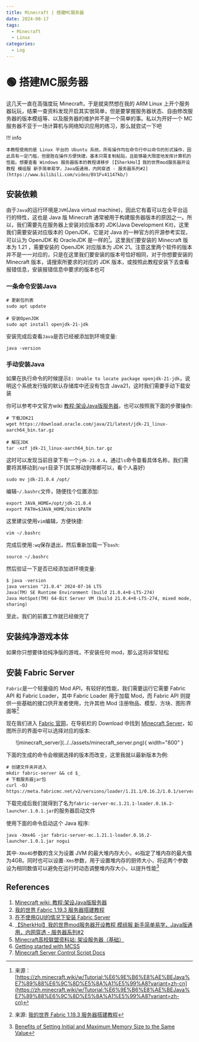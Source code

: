 ```yaml
---
title: Minecraft | 搭建MC服务器
date: 2024-08-17
tags:
  - Minecraft
  - Linux
categories:
  - Log
---
```


# &#x1F7E2; 搭建MC服务器

这几天一直在高强度玩 Minecraft，于是就突然想在我的 ARM Linux 上开个服务器玩玩，结果一查资料发现开启其实很简单，但是要掌握服务器状态、自由修改服务器的版本模组等、以及服务器的维护并不是一个简单的事。私以为开好一个 MC 服务器不亚于一场计算机与网络知识应用的练习，那么就尝试一下吧

!!! info

    本教程使用的是 Linux 平台的 Ubuntu 系统，所有操作均在命令行中以命令的形式操作，因此具有一定门槛，但是胜在操作方便快捷，基本只需复制粘贴，且能够最大限度地发挥计算机的性能。想要查看 Windows 服务器版本的教程请移步 [【SherkHol】我的世界mod服务器开设教程 模组服 新手简单易学，Java版通用，内网穿透 - 服务器系列#2](https://www.bilibili.com/video/BV1Fv41147kb/)

<!-- more -->

## 安装依赖

由于`Java`的运行环境是`JVM`(Java virtual machine)，因此它有着可以在全平台运行的特性，这也是 Java 版 Minecraft 通常被用于构建服务器版本的原因之一。所以，我们需要先在服务器上安装对应版本的 JDK(Java Development Kit)，这里我们需要安装对应版本的 OpenJDK，它是对 Java 的一种官方的开源参考实现，可以认为 OpenJDK 和 OracleJDK 是一样的[^1]。这里我们要安装的 Minecraft 版本为 1.21 ，需要安装的 OpenJDK 对应版本为 JDK 21。注意这里两个软件的版本并不是一一对应的，只是在这里我们要安装的版本号恰好相同，对于你想要安装的 Minecraft 版本，请搜索所要求的对应的 JDK 版本，或按照此教程安装下去查看报错信息，安装报错信息中要求的版本也可

[^1]: 来源：[https://zh.minecraft.wiki/w/Tutorial:%E6%9E%B6%E8%AE%BEJava%E7%89%88%E6%9C%8D%E5%8A%A1%E5%99%A8?variant=zh-cn](https://zh.minecraft.wiki/w/Tutorial:%E6%9E%B6%E8%AE%BEJava%E7%89%88%E6%9C%8D%E5%8A%A1%E5%99%A8?variant=zh-cn)

### 一条命令安装Java

``` shell
# 更新包列表
sudo apt update

# 安装OpenJDK
sudo apt install openjdk-21-jdk
```

安装完成后查看`Java`是否已经被添加到环境变量:

``` shell
java -version
```

### 手动安装Java

如果在执行命令的时候提示`E: Unable to locate package openjdk-21-jdk`，说明这个系统发行版的默认存储库中还没有包含 Java21，这时我们需要手动下载安装

你可以参考中文官方wiki [教程:架设Java版服务器](https://zh.minecraft.wiki/w/Tutorial:%E6%9E%B6%E8%AE%BEJava%E7%89%88%E6%9C%8D%E5%8A%A1%E5%99%A8#%E9%85%8D%E7%BD%AE%E7%8E%AF%E5%A2%83)，也可以按照我下面的步骤操作:

``` shell
# 下载JDK21
wget https://download.oracle.com/java/21/latest/jdk-21_linux-aarch64_bin.tar.gz

# 解压JDK
tar -xzf jdk-21_linux-aarch64_bin.tar.gz
```

这时可以发现当前目录下有一个`jdk-21.0.4`，通过`ls`命令查看具体名称，我们需要将其移动到`/opt`目录下(其实移动到哪都可以，看个人喜好)

``` shell
sudo mv jdk-21.0.4 /opt/
```

编辑`~/.bashrc`文件，随便找个位置添加:

```shell
export JAVA_HOME=/opt/jdk-21.0.4
export PATH=$JAVA_HOME/bin:$PATH
```

这里建议使用`vim`编辑，方便快捷:

``` shell
vim ~/.bashrc
```

完成后使用`:wq`保存退出，然后重新加载一下`bash`:

``` shell
source ~/.bashrc
```

然后验证一下是否已经添加进环境变量:

``` shell
$ java -version
java version "21.0.4" 2024-07-16 LTS
Java(TM) SE Runtime Environment (build 21.0.4+8-LTS-274)
Java HotSpot(TM) 64-Bit Server VM (build 21.0.4+8-LTS-274, mixed mode, sharing)
```

至此，我们的前置工作就已经做完了

## 安装纯净游戏本体

如果你只想要体验纯净版的游戏，不安装任何 mod，那么这将非常轻松

## 安装 Fabric Server

`Fabric`是一个轻量级的 Mod API，有较好的性能，我们需要运行它需要 Fabric API 和 Fabric Loader，其中 Fabric Loader 用于加载 Mod，而 Fabric API 则提供一些基础的接口供开发者使用，允许其他 Mod 注册物品、模型、方块、图形界面等[^2]

[^2]: 来源: [我的世界 Fabric 1.19.3 服务器搭建教程](https://blog.zeruns.tech/archives/699.html)

现在我们进入 [Fabric 官网](https://fabricmc.net/)，在导航栏的 Download 中找到 [Minecraft Server](https://fabricmc.net/use/server/)，如图所示的界面中可以选择对应的版本:

<center>
![minecraft_server](../../assets/minecraft_server.png){ width="800" }
</center>

下面的生成的命令会根据选择的版本而改变，这里我就以最新版本为例:

``` shell
# 创建文件夹并进入
mkdir fabric-server && cd $_
# 下载服务器jar包
curl -OJ https://meta.fabricmc.net/v2/versions/loader/1.21.1/0.16.2/1.0.1/server/jar
```

下载完成后我们就得到了名为`fabric-server-mc.1.21.1-loader.0.16.2-launcher.1.0.1.jar`的服务器启动文件

使用下面的命令启动这个 Java 程序:

``` shell
java -Xmx4G -jar fabric-server-mc.1.21.1-loader.0.16.2-launcher.1.0.1.jar nogui
```

其中`-Xmx4G`参数的含义为设置 JVM 的最大堆内存大小，`4G`指定了堆内存的最大值为4GB。同时也可以设置`-Xms`参数，用于设置堆内存的厨师大小，将这两个参数设为相同数值可以避免在运行时动态调整堆内存大小，以提升性能[^3]

[^3]: [Benefits of Setting Initial and Maximum Memory Size to the Same Value](https://dzone.com/articles/benefits-of-setting-initial-and-maximum-memory-siz)


## References

1. [Minecraft wiki: 教程:架设Java版服务器](https://zh.minecraft.wiki/w/Tutorial:%E6%9E%B6%E8%AE%BEJava%E7%89%88%E6%9C%8D%E5%8A%A1%E5%99%A8?variant=zh-cn)
2. [我的世界 Fabric 1.19.3 服务器搭建教程](https://blog.zeruns.tech/archives/699.html)
3. [在不使用GUI的情况下安装 Fabric Server](https://fabricmc.net/wiki/zh_cn:player:tutorials:install_server)
4. [【SherkHol】我的世界mod服务器开设教程 模组服 新手简单易学，Java版通用，内网穿透 - 服务器系列#2](https://www.bilibili.com/video/BV1Fv41147kb/)
5. [Minecraft高校联盟资料站: 架设服务器（基础）](https://docs.mualliance.cn/zh/dev/server/base)
6. [Getting started with MCSS](https://docs.mcserversoft.com/)
7. [Minecraft Server Control Script Docs](https://minecraftservercontrol.github.io/docs/mscs)
